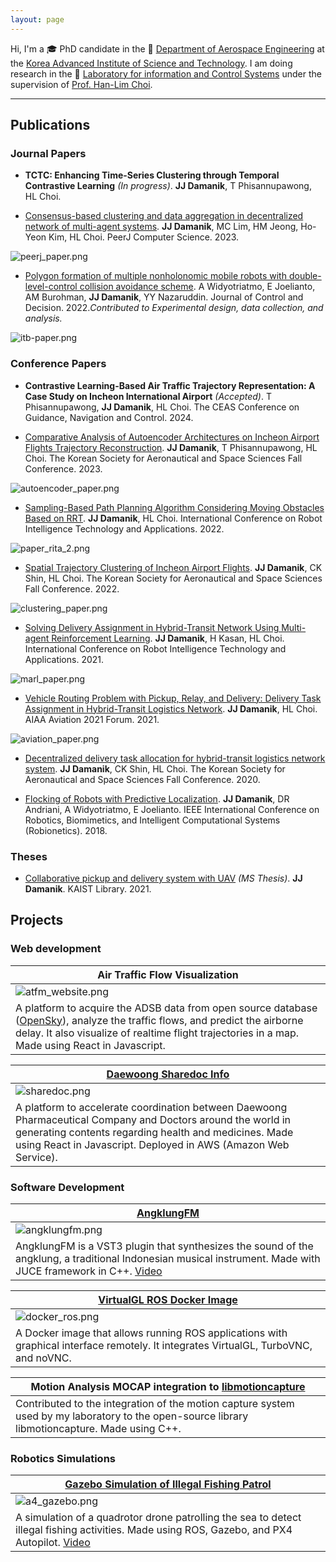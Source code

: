 ```yaml
---
layout: page
---
```


Hi, I'm a 🎓 PhD candidate in the 🚀 [Department of Aerospace Engineering](https://ae.kaist.ac.kr/) at the [Korea Advanced Institute of Science and Technology](https://kaist.ac.kr/).
I am doing research in the 🔬 [Laboratory for information and Control Systems](https://lics.kaist.ac.kr/) under the supervision of [Prof. Han-Lim Choi](https://lics.kaist.ac.kr/people/han-lim-choi/).

---

## Publications

### Journal Papers

- **TCTC: Enhancing Time-Series Clustering through Temporal Contrastive Learning** _(In progress)_. **JJ Damanik**, T Phisannupawong, HL Choi.

- [Consensus-based clustering and data aggregation in decentralized network of multi-agent systems](https://peerj.com/articles/cs-1445/?td=tw). **JJ Damanik**, MC Lim, HM Jeong, Ho-Yeon Kim, HL Choi. PeerJ Computer Science. 2023.

![peerj_paper.png](assets/image/posts/peerj_paper.png)

- [Polygon formation of multiple nonholonomic mobile robots with double-level-control collision avoidance scheme](https://www.tandfonline.com/doi/abs/10.1080/23307706.2022.2064341). A Widyotriatmo, E Joelianto, AM Burohman, **JJ Damanik**, YY Nazaruddin. Journal of Control and Decision. 2022._Contributed to Experimental design, data collection, and analysis._

![itb-paper.png](assets/image/posts/itb-paper.png)

### Conference Papers

- **Contrastive Learning-Based Air Traffic Trajectory Representation: A Case Study on Incheon International Airport** _(Accepted)_. T Phisannupawong, **JJ Damanik**, HL Choi. The CEAS Conference on Guidance, Navigation and Control. 2024.

- [Comparative Analysis of Autoencoder Architectures on Incheon Airport Flights Trajectory Reconstruction](https://www.dbpia.co.kr/journal/articleDetail?nodeId=NODE11657915). **JJ Damanik**, T Phisannupawong, HL Choi. The Korean Society for Aeronautical and Space Sciences Fall Conference. 2023.

![autoencoder_paper.png](assets/image/posts/autoencoder_paper.png)

- [Sampling-Based Path Planning Algorithm Considering Moving Obstacles Based on RRT](https://link.springer.com/chapter/10.1007/978-3-031-26889-2_5). **JJ Damanik**, HL Choi. International Conference on Robot Intelligence Technology and Applications. 2022.

![paper_rita_2.png](assets/image/posts/rita_paper_2.png)

- [Spatial Trajectory Clustering of Incheon Airport Flights](https://www.dbpia.co.kr/Journal/articleDetail?nodeId=NODE11180587). **JJ Damanik**, CK Shin, HL Choi. The Korean Society for Aeronautical and Space Sciences Fall Conference. 2022.

![clustering_paper.png](assets/image/posts/clustering_paper.png)

- [Solving Delivery Assignment in Hybrid-Transit Network Using Multi-agent Reinforcement Learning](https://link.springer.com/chapter/10.1007/978-3-030-97672-9_44). **JJ Damanik**, H Kasan, HL Choi. International Conference on Robot Intelligence Technology and Applications. 2021.

![marl_paper.png](assets/image/posts/marl_paper.png)

- [Vehicle Routing Problem with Pickup, Relay, and Delivery: Delivery Task Assignment in Hybrid-Transit Logistics Network](https://arc.aiaa.org/doi/abs/10.2514/6.2021-2341). **JJ Damanik**, HL Choi. AIAA Aviation 2021 Forum. 2021.

![aviation_paper.png](assets/image/posts/aviation_paper.png)

- [Decentralized delivery task allocation for hybrid-transit logistics network system](https://www.dbpia.co.kr/journal/articleDetail?nodeId=NODE10526241). **JJ Damanik**, CK Shin, HL Choi. The Korean Society for Aeronautical and Space Sciences Fall Conference. 2020.

- [Flocking of Robots with Predictive Localization](https://ieeexplore.ieee.org/abstract/document/8674680). **JJ Damanik**, DR Andriani, A Widyotriatmo, E Joelianto. IEEE International Conference on Robotics, Biomimetics, and Intelligent Computational Systems (Robionetics). 2018.

### Theses

- [Collaborative pickup and delivery system with UAV](https://koasas.kaist.ac.kr/handle/10203/296271) _(MS Thesis)_. **JJ Damanik**. KAIST Library. 2021.

## Projects

### Web development

| Air Traffic Flow Visualization                                                                                                                                                                                                                                 |
|----------------------------------------------------------------------------------------------------------------------------------------------------------------------------------------------------------------------------------------------------------------|
| ![atfm_website.png](assets/image/posts/atfm_website.png)                                                                                                                                                                                                       |
| A platform to acquire the ADSB data from open source database ([OpenSky](https://opensky-network.org)), analyze the traffic flows, and predict the airborne delay. It also visualize of realtime flight trajectories in a map. Made using React in Javascript. |

| [Daewoong Sharedoc Info](https://sharedocinfo.com)                                                                                                                                                                                      |
|-----------------------------------------------------------------------------------------------------------------------------------------------------------------------------------------------------------------------------------------|
| ![sharedoc.png](assets/image/posts/sharedoc.png)                                                                                                                                                                                        |
| A platform to accelerate coordination between Daewoong Pharmaceutical Company and Doctors around the world in generating contents regarding health and medicines. Made using React in Javascript. Deployed in AWS (Amazon Web Service). |

### Software Development

| [AngklungFM](https://github.com/damanikjosh/AngklungFM)                                                                                                                                                           |
|-------------------------------------------------------------------------------------------------------------------------------------------------------------------------------------------------------------------|
| ![angklungfm.png](assets/image/posts/angklungfm.png)                                                                                                                                                              |
| AngklungFM is a VST3 plugin that synthesizes the sound of the angklung, a traditional Indonesian musical instrument. Made with JUCE framework in C++. [Video](https://www.youtube.com/watch?v=tIuynlJ_XaU&t=341s) |

| [VirtualGL ROS Docker Image](https://github.com/damanikjosh/virtualgl-turbovnc-ros2-docker/tree/main)                                |
|--------------------------------------------------------------------------------------------------------------------------------------|
| ![docker_ros.png](assets/image/posts/docker_ros.png)                                                                                 |
| A Docker image that allows running ROS applications with graphical interface remotely. It integrates VirtualGL, TurboVNC, and noVNC. |

| Motion Analysis MOCAP integration to [libmotioncapture](https://github.com/damanikjosh/libmotioncapture)                                       |
|------------------------------------------------------------------------------------------------------------------------------------------------|
| Contributed to the integration of the motion capture system used by my laboratory to the open-source library libmotioncapture. Made using C++. |

### Robotics Simulations

| [Gazebo Simulation of Illegal Fishing Patrol](https://www.youtube.com/watch?v=kgIcTipmNLQ)                                                                                                 |
|--------------------------------------------------------------------------------------------------------------------------------------------------------------------------------------------|
| ![a4_gazebo.png](assets/image/posts/a4_gazebo.png)                                                                                                                                         |
| A simulation of a quadrotor drone patrolling the sea to detect illegal fishing activities. Made using ROS, Gazebo, and PX4 Autopilot. [Video](https://www.youtube.com/watch?v=kgIcTipmNLQ) |


